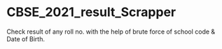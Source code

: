 # CBSE_2021_result_Scrapper
Check result of any roll no. with the help of brute force of school code &amp; Date of Birth.
